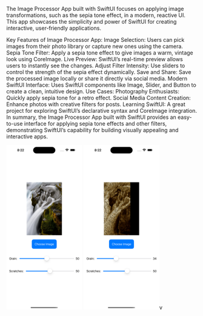 The Image Processor App built with SwiftUI focuses on applying image transformations, such as the sepia tone effect, in a modern, reactive UI. This app showcases the simplicity and power of SwiftUI for creating interactive, user-friendly applications.

Key Features of Image Processor App:
Image Selection: Users can pick images from their photo library or capture new ones using the camera.
Sepia Tone Filter: Apply a sepia tone effect to give images a warm, vintage look using CoreImage.
Live Preview: SwiftUI’s real-time preview allows users to instantly see the changes.
Adjust Filter Intensity: Use sliders to control the strength of the sepia effect dynamically.
Save and Share: Save the processed image locally or share it directly via social media.
Modern SwiftUI Interface: Uses SwiftUI components like Image, Slider, and Button to create a clean, intuitive design.
Use Cases:
Photography Enthusiasts: Quickly apply sepia tone for a retro effect.
Social Media Content Creation: Enhance photos with creative filters for posts.
Learning SwiftUI: A great project for exploring SwiftUI’s declarative syntax and CoreImage integration.
In summary, the Image Processor App built with SwiftUI provides an easy-to-use interface for applying sepia tone effects and other filters, demonstrating SwiftUI’s capability for building visually appealing and interactive apps.



<img src="Simulator Screenshot - iPhone 16 Plus - 2024-10-29 at 08.22.01.png" width="200">  
<img src="Simulator Screenshot - iPhone 16 Plus - 2024-10-29 at 08.22.05.png" width="200">v
